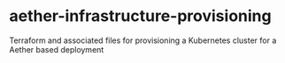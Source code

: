 # aether-infrastructure-provisioning
Terraform and associated files for provisioning a Kubernetes cluster for a Aether based deployment
